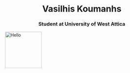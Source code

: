 <h1 align="center">Vasilhis Koumanhs</h1>
<h3 align="center">Student at University of West Attica</h3>

<p align="left"> <a target="_blank" rel="noreferrer"> <img src="https://p7.hiclipart.com/preview/465/166/426/the-legend-of-zelda-tri-force-heroes-the-legend-of-zelda-a-link-between-worlds-the-legend-of-zelda-the-wind-waker-triforce-others.jpg" alt="Hello" width="120" height="120"/> </a> </p>
